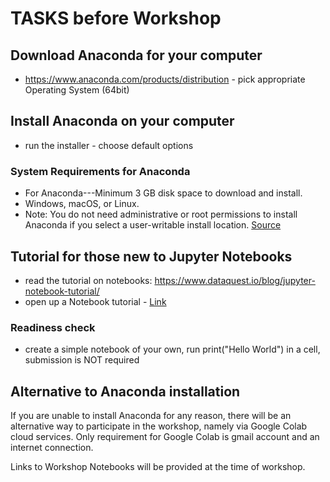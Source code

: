 # TASKS before Workshop

## Download Anaconda for your computer
* https://www.anaconda.com/products/distribution - pick appropriate Operating System (64bit)

## Install Anaconda on your computer
* run the installer - choose default options


### System Requirements for Anaconda
* For Anaconda---Minimum 3 GB disk space to download and install.
* Windows, macOS, or Linux.
* Note: You do not need administrative or root permissions to install Anaconda if you select a user-writable install location. [Source](https://docs.conda.io/projects/conda/en/latest/user-guide/install/index.html#:~:text=System%20requirements,-32%2D%20or%2064&text=For%20Anaconda%2D%2D%2DMinimum%203,or%20newer%20for%20Python%203.8.)

## Tutorial for those new to Jupyter Notebooks

* read the tutorial on notebooks: https://www.dataquest.io/blog/jupyter-notebook-tutorial/
* open up a Notebook tutorial - [Link](https://mybinder.org/v2/gh/jupyterlab/jupyterlab-demo/HEAD?urlpath=lab/tree/demo)

### Readiness check
* create a simple notebook of your own, run print("Hello World") in a cell, submission is NOT required

## Alternative to Anaconda installation

If you are unable to install Anaconda for any reason, there will be an alternative way to participate in the workshop, namely via Google Colab cloud services.
Only requirement for Google Colab is gmail account and an internet connection.

Links to Workshop Notebooks will be provided at the time of workshop.
